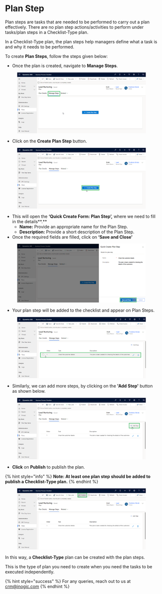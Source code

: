 # Plan Step

Plan steps are tasks that are needed to be performed to carry out a plan effectively. There are no plan step actions/activities to perform under tasks/plan steps in a Checklist-Type plan.

In a Checklist-Type plan, the plan steps help managers define what a task is and why it needs to be performed.

To create **Plan Steps**, follow the steps given below:

* Once the plan is created, navigate to **Manage Steps**.

<figure><img src="../../../../.gitbook/assets/1 (2).png" alt=""><figcaption></figcaption></figure>

* Click on the **Create Plan Step** button.

<figure><img src="../../../../.gitbook/assets/2 (5).png" alt=""><figcaption></figcaption></figure>

* This will open the **‘Quick Create Form: Plan Step’,** where we need to fill in the details**.**
  * **Name:** Provide an appropriate name for the Plan Step.
  * **Description:** Provide a short description of the Plan Step.
* Once the required fields are filled, click on **‘Save and Close’**

<figure><img src="../../../../.gitbook/assets/3 (2).png" alt=""><figcaption></figcaption></figure>

* Your plan step will be added to the checklist and appear on Plan Steps.

<figure><img src="../../../../.gitbook/assets/4 (3).png" alt=""><figcaption></figcaption></figure>

* Similarly, we can add more steps, by clicking on the **'Add Step'** button as shown below.&#x20;

<figure><img src="../../../../.gitbook/assets/5 (1).png" alt=""><figcaption></figcaption></figure>

* **Click** on **Publish** to publish the plan.

{% hint style="info" %}
**Note: At least one plan step should be added to publish a Checklist-Type plan.**
{% endhint %}

<figure><img src="../../../../.gitbook/assets/6.png" alt=""><figcaption></figcaption></figure>

In this way, a **Checklist-Type** plan can be created with the plan steps.&#x20;

This is the type of plan you need to create when you need the tasks to be executed independently.

{% hint style="success" %}
For any queries, reach out to us at [crm@inogic.com](mailto:crm@inogic.com)
{% endhint %}
